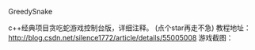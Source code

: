 GreedySnake

c++经典项目贪吃蛇游戏控制台版，详细注释。 (点个star再走不急) 教程地址：http://blog.csdn.net/silence1772/article/details/55005008
游戏截图：
